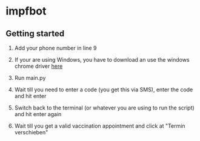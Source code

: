 # impfbot

## Getting started

1. Add your phone number in line 9

2. If your are using Windows, you have to download an use the windows chrome driver [here](https://sites.google.com/a/chromium.org/chromedriver/downloads)

3. Run main.py

4. Wait till you need to enter a code (you get this via SMS), enter the code and hit enter

5. Switch back to the terminal (or whatever you are using to run the script) and hit enter again

6. Wait till you get a valid vaccination appointment and click at "Termin verschieben"

